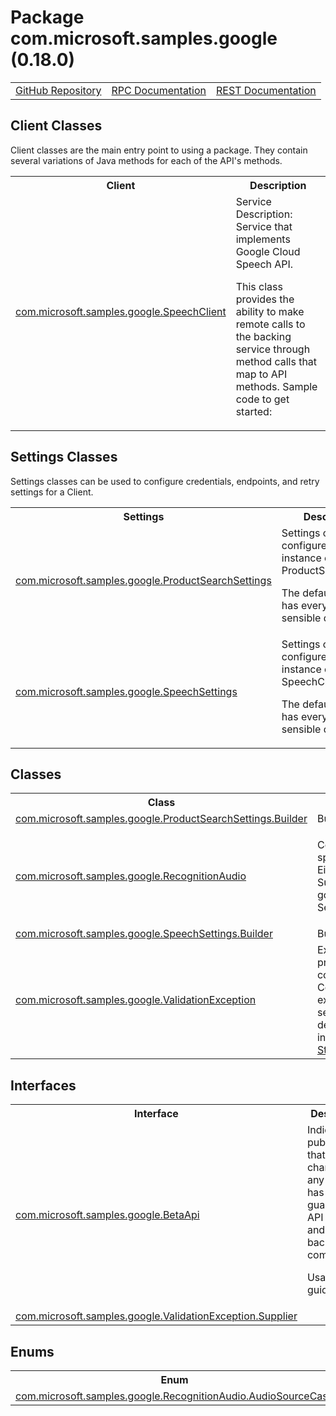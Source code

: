 # Package com.microsoft.samples.google (0.18.0)
<table>
   <tr>
     <td><a href="https://github.com/googleapis/google-cloud-java/tree/main/java-apikeys/google-cloud-apikeys/src/main/java/com/microsoft/samples/google">GitHub Repository</a></td>
     <td><a href="https://cloud.google.com/api-keys/docs/reference/rpc">RPC Documentation</a></td>
     <td><a href="https://cloud.google.com/api-keys/docs/reference/rest">REST Documentation</a></td>
   </tr>
 </table>

## Client Classes
Client classes are the main entry point to using a package.
They contain several variations of Java methods for each of the API's methods.
<table>
   <tr>
     <th>
Client</th>
     <th>
Description</th>
<tr>
<td><a href="https://cloud.google.com/java/docs/reference/google-cloud-apikeys/latest/com.microsoft.samples.google.SpeechClient">com.microsoft.samples.google.SpeechClient</a></td>
<td>
Service Description: Service that implements Google Cloud Speech API.

 <p>This class provides the ability to make remote calls to the backing service through method
 calls that map to API methods. Sample code to get started:</td>
   </tr>
 </table>

## Settings Classes
Settings classes can be used to configure credentials, endpoints, and retry settings for a Client.
<table>
   <tr>
     <th>
Settings</th>
     <th>
Description</th>
<tr>
<td><a href="https://cloud.google.com/java/docs/reference/google-cloud-apikeys/latest/com.microsoft.samples.google.ProductSearchSettings">com.microsoft.samples.google.ProductSearchSettings</a></td>
<td>
Settings class to configure an instance of <xref uid="ProductSearchClient" data-throw-if-not-resolved="false">ProductSearchClient</xref>.

 <p>The default instance has everything set to sensible defaults:
</td>
   </tr>
<tr>
<td><a href="https://cloud.google.com/java/docs/reference/google-cloud-apikeys/latest/com.microsoft.samples.google.SpeechSettings">com.microsoft.samples.google.SpeechSettings</a></td>
<td>
Settings class to configure an instance of <xref uid="SpeechClient" data-throw-if-not-resolved="false">SpeechClient</xref>.

 <p>The default instance has everything set to sensible defaults:
</td>
   </tr>
 </table>

## Classes
<table>
   <tr>
     <th>
Class</th>
     <th>
Description</th>
<tr>
<td><a href="https://cloud.google.com/java/docs/reference/google-cloud-apikeys/latest/com.microsoft.samples.google.ProductSearchSettings.Builder">com.microsoft.samples.google.ProductSearchSettings.Builder</a></td>
<td>
Builder for ProductSearchSettings.</td>
   </tr>
<tr>
<td><a href="https://cloud.google.com/java/docs/reference/google-cloud-apikeys/latest/com.microsoft.samples.google.RecognitionAudio">com.microsoft.samples.google.RecognitionAudio</a></td>
<td>

 Contains audio data in the encoding specified in the <code>RecognitionConfig</code>.
 Either <code>content</code> or <code>uri</code> must be supplied. Supplying both or neither
 returns <xref uid="google.rpc.Code.INVALID_ARGUMENT" data-throw-if-not-resolved="false">google.rpc.Code.INVALID_ARGUMENT</xref>. See</td>
   </tr>
<tr>
<td><a href="https://cloud.google.com/java/docs/reference/google-cloud-apikeys/latest/com.microsoft.samples.google.SpeechSettings.Builder">com.microsoft.samples.google.SpeechSettings.Builder</a></td>
<td>
Builder for SpeechSettings.</td>
   </tr>
<tr>
<td><a href="https://cloud.google.com/java/docs/reference/google-cloud-apikeys/latest/com.microsoft.samples.google.ValidationException">com.microsoft.samples.google.ValidationException</a></td>
<td>
Exception thrown if there is a validation problem with a path template, http config, or related
 framework methods. Comes as an illegal argument exception subclass. Allows to globally set a
 thread-local validation context description which each exception inherits.
See Also: <a href="https://cloud.google.com/storage/docs/json_api/v1/status-codes">Google Cloud  Storage error codes</a>
</td>
   </tr>
 </table>

## Interfaces
<table>
   <tr>
     <th>
Interface</th>
     <th>
Description</th>
<tr>
<td><a href="https://cloud.google.com/java/docs/reference/google-cloud-apikeys/latest/com.microsoft.samples.google.BetaApi">com.microsoft.samples.google.BetaApi</a></td>
<td>
Indicates a public API that can change at any time, and has no guarantee of API stability and
 backward-compatibility.

 <p>Usage guidelines:</td>
   </tr>
<tr>
<td><a href="https://cloud.google.com/java/docs/reference/google-cloud-apikeys/latest/com.microsoft.samples.google.ValidationException.Supplier">com.microsoft.samples.google.ValidationException.Supplier</a></td>
<td>
</td>
   </tr>
 </table>

## Enums
<table>
   <tr>
     <th>
Enum</th>
     <th>
Description</th>
<tr>
<td><a href="https://cloud.google.com/java/docs/reference/google-cloud-apikeys/latest/com.microsoft.samples.google.RecognitionAudio.AudioSourceCase">com.microsoft.samples.google.RecognitionAudio.AudioSourceCase</a></td>
<td>
</td>
   </tr>
 </table>

